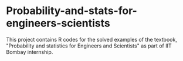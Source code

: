 # Probability-and-stats-for-engineers-scientists
This project contains R codes for the solved examples of the textbook, "Probability and statistics for Engineers and Scientists" as part of IIT Bombay internship.
